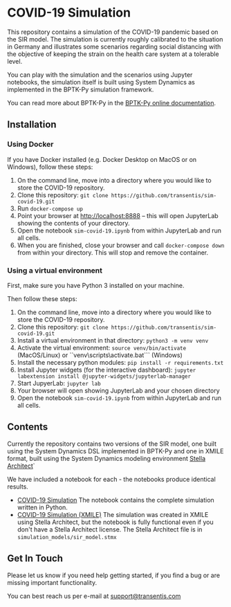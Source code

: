 # COVID-19 Simulation

This repository contains a simulation of the COVID-19 pandemic based on the SIR model. The simulation is currently roughly calibrated to the situation in Germany and illustrates some scenarios regarding social distancing with the objective of keeping the strain on the health care system at a tolerable level.

You can play with the simulation and the scenarios using Jupyter notebooks, the simulation itself is built using System Dynamics as implemented in the BPTK-Py simulation framework.

You can read more about BPTK-Py in the [BPTK-Py online documentation](http://bptk.transentis-labs.com).

## Installation

### Using Docker

If you have Docker installed (e.g. Docker Desktop on MacOS or on Windows), follow these steps:

1. On the command line, move into a directory where you would like to store the COVID-19 repository. 
2. Clone this repository: ```git clone https://github.com/transentis/sim-covid-19.git```
3. Run ```docker-compose up```
4. Point your browser at [http://localhost:8888](http://localhost:8888) – this will open JupyterLab showing the contents of your directory. 
5. Open the notebook ```sim-covid-19.ipynb``` from within JupyterLab and run all cells.
6. When you are finished, close your browser and call ```docker-compose down``` from within your directory. This will stop and remove the container.

### Using a virtual environment

First, make sure you have Python 3 installed on your machine.

Then follow these steps:

1. On the command line, move into a directory where you would like to store the COVID-19 repository. 
2. Clone this repository: ```git clone https://github.com/transentis/sim-covid-19.git```
3. Install a virtual environment in that directory: ```python3 -m venv venv```
4. Activate the virtual environment: ```source venv/bin/activate``` (MacOS/Linux) or ``venv\scripts\activate.bat``` (Windows)
5. Install the necessary python modules: ```pip install -r requirements.txt```
7. Install Jupyter widgets (for the interactive dashboard): ```jupyter labextension install @jupyter-widgets/jupyterlab-manager```
8. Start JupyerLab: ```jupyter lab```
9. Your browser will open showing JupyterLab and your chosen directory
10. Open the notebook ```sim-covid-19.ipynb``` from within JupyterLab and run all cells.

## Contents

Currently the repository contains two versions of the SIR model, one built using the System Dynamics DSL implemented in BPTK-Py and one in XMILE format, built using the System Dynamics modeling environment [Stella Architect](http://www.iseesystems.com)`

We have included a notebook for each - the notebooks produce identical results.

* [COVID-19 Simulation](sim-covid-19.ipynb) The notebook contains the complete simulation written in Python.
* [COVID-19 Simulation (XMILE)](sim-covid-19-xmile.ipynb) The simulation was created in XMILE using Stella Architect, but the notebook is fully functional even if you don't have a Stella Architect license. The Stella Architect file is in `simulation_models/sir_model.stmx`

## Get In Touch

Please let us know if you need help getting started, if you find a bug or are missing important functionality.

You can best reach us per e-mail at [support@transentis.com](mailto:support@transentis.com)
